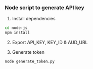 ### Node script to generate API key

1. Install dependencies

```bash
cd node-js
npm install
```

2. Export API_KEY, KEY_ID & AUD_URL

3. Generate token
```bash
node generate_token.py
```